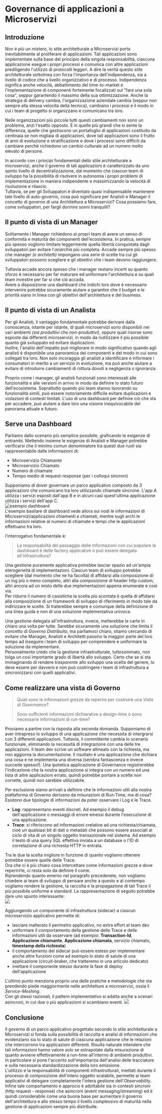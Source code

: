 ﻿# Governance di applicazioni a Microservizi
## Introduzione
Non é più un mistero, lo stile architetturale a Microservizi porta inevitabilmente al proliferare di applicazioni.
Tali applicazioni sono implementate sulla base del principio della singola responsabilità, ciascuna applicazione esegue i propri processi e comunica con altre applicazioni prediligendo l'utilizzo di protocolli leggeri.
A dire la verità questo stile architetturale sottolinea con forza l'importanza dell'indipendenza, sia a livello di codice che a livello organizzativo e di processo.
Indipendenza significa anche velocità, abbattimento del time-to-market e l'implementazione di componenti fortemente focalizzati sul "fare una sola cosa", seppur garantendo il massimo della sua ottimizzazione.
Anche la strategia di delivery cambia, l'organizzazione aziendale cambia (seppur non sempre alla stessa velocità della tecnica), cambiano i processi e il modo in cui i team di progetto si organizzano e comunicano tra loro.  
  
Nelle organizzazioni più piccole tutti questi cambiamenti non sono un problema, anzi l'esatto opposto.
É in quelle più grandi che si sente la differenza, quelle che gestiscono un portafoglio di applicazioni costituito da centinaia se non migliaia di applicazioni, dove tali applicazioni sono il frutto di anni di evoluzione e stratificazione e dove i processi sono difficili da cambiare perché richiedono un cambio culturale ad un numero molto elevato di persone.  

In accordo con i principi fondamentali dello stile architetturale a microservizi, anche il governo di tali applicazioni è caratterizzato da uno spinto livello di decentralizzazione, dal momento che ciascun team di sviluppo ha la possibilità di risolvere in autonomia i propri problemi di implementazione in maniera indipendente e massimizzando la velocità di risoluzione e rilascio.  
Tuttavia, se per gli Sviluppatori è diventato quasi indispensabile mantenere tale livello di auto-governo, cosa può significare per Analisti e Manager il concetto di governo di una Architettura a Microservizi? Cosa possiamo fare, come sviluppatori, per fargli dormire sonni tranquilli?  

## Il punto di vista di un Manager
Solitamente i Manager richiedono ai propri team di  avere un senso di conformità e maturità dei componenti dell'ecosistema. In pratica, sempre più spesso vogliono limitare leggermente quella libertà conquistata dagli sviluppatori per evitare l'*anarchia* più completa. Accade sempre più spesso che manager *(e architetti)* impongano una serie di scelte tra cui gli sviluppatori possono scegliere e gli obiettivi che i team devono raggiungere. 
  
Tuttavia accade ancora spesso che i manager restano incerti su quanto sforzo è necessario per far maturare ed uniformare l'architettura e su quali team investire per far si che ciò accada.  
Avere a disposizione una dashboard che indichi loro dove è necessario intervenire potrebbe sicuramente aiutare a garantire che il budget e le priorità siano in linea con gli obiettivi dell'architettura e del business.  

## Il punto di vista di un Analista
Per gli Analisti, il vantaggio fondamentale potrebbe derivare dalla conoscenza, istante per istante, di quali microservizi sono disponibili nei vari ambienti *(sia produttivi che non-produttivi)*, oppure quali risorse sono esposte dai differenti microservizi, in modo da riutilizzare il più possibile quanto già sviluppato ed evitare duplicazioni.  
Inoltre, l'analisi dell'impatto può migliorare in modo significativo quando agli analisti è disponibile una panoramica dei componenti e del modo in cui sono collegati tra loro. Non solo incoraggia gli analisti a identificare e informare i consumatori in merito a un servizio in evoluzione, ma può anche aiutare a evitare di introdurre cambiamenti di rottura dovuti a negligenza o ignoranza.  
  
Proprio come i manager, gli analisti funzionali sono interessati alle funzionalità e alle versioni in arrivo in modo da definire lo stato futuro dell'ecosistema. Soprattutto quando più team stanno lavorando su funzionalità simili, può essere notoriamente difficile evitare duplicazioni e violazioni di contesti limitati. L'uso di una dashboard per definire ciò che sta per accadere, può aiutare a dare loro una visione inequivocabile del panorama attuale e futuro.  

## Serve una Dashboard
Partiamo dallo scenario più semplice possibile, graficando le esigenze di entrambi. 
Mettendo insieme le esigenze di Analisti e Manager potrebbe verificarsi che il minimo comun denominatore tra questi due ruoli sia rappresentabile dalle informazioni di:
- Microservizio Chiamante
- Microservizio Chiamato
- Numero di chiamate
- Tempo medio di request-response (per i colloqui sincroni)  
 
Supponiamo di dover governare un parco applicativo composto da 3 applicazioni che comunicano tra loro utilizzando chiamate sincrone. L'app A utilizza i servizi esposti dall'app B e in alcuni casi quest'ultima applicazione utilizza i servizi dell'app C.  
![esempio dashboard](/img/dashboard_example_sync.PNG)  
L'esempio basilare di dashboard vede allora sui nodi le informazioni di Microservizi/applicazioni chiamenti e chiamati, mentre sugli archi le informazioni relative al numero di chiamate e tempi che le applicazioni effettuano tra loro.  
  
l'interrogativo fondamentale è:
> La responsabilità del passaggio delle informazioni con cui popolare la dashboard è delle factory applicative o può essere delegata all'infrastruttura?
  
Una gestione puramente applicativa potrebbe lasciar spazio ad un'ampia eterogeneità di implementazioni. Ciascun team di sviluppo potrebbe scegliere (dal momento che ne ha facoltà) di affidarsi alla composizione di un log più o meno completo, altri alla composizione di header http custom, altri ancora ad un misto delle due implementazioni appena enumerate e così via.  
Per ridurre il numero di casistiche la scelta più scontata è quella di affidarsi alla composizione di un framework di sviluppo di riferimento in modo tale da indirizzare le scelte.
Si traterebbe sempre e comunque della definizione di una linea guida e non di una soluzione implementativa univoca.  
  
Una gestione delegata all'infrastruttura, invece, metterebbe le carte in chiaro una volta per tutte. Sarebbe sicuramente una soluzione che limita il concetto di *Governo Distribuito*, ma parliamoci chiaro, stiamo cercando di evitare che Manager, Analisti e Architetti passino la maggior parte del loro tempo ad inseguire i team di sviluppo per comprendere e uniformare la soluzione da implementare.  
Personalmente credo che la gestione infrastrutturale, tuttosommato, non tolga un così importante grado di libertà allo sviluppo. Certo che se si sta immaginando di rendere *trasparente* allo sviluppo una scelta del genere, lo deve essere per davvero e non può costringere i team di infrastruttura a sincronizzarsi con quelli applicativi.  
  
## Come realizzare una vista di Governo
> Quali sono le informazioni grezze da reperire per costruire una *Vista di Governance*?
>
> Sono sufficienti informazioni dichiarative a design-time o sono necessarie informazioni di run-time?  

Proviamo a partire con la risposta alla seconda domanda. Supponiamo di aver intrapreso lo sviluppo di una applicazione che necessita di intergrarsi con 3 differenti applicazioni.
Tuttavia, il committente cambia lo scenario funzionale, eliminando la necessità di integrazione con una delle tre applicazioni. Il team dev scrive un software allineato con la richiesta, ma non aggiorna la documentazione. 
Il risultato è una applicazione che dichiara una cosa e ne implementa una diversa (sembra fantascenza e invece succede spesso!).
Una ipotetica applicazione di Governance registrerebbe l'indicazione che la nostra applicazione si integra con un numero ed una lista di altre applicazioni errato, quindi potrebbe portare a scelte non corrette, quindi non sarebbe utilizzabile.  
  
Per esclusione siamo arrivati a definire che le informazioni utili alla nostra piattaforma di Governo derivano da misurazioni di Run-Time, ma di cosa?
Esistono due tipologie di informazioni da poter osservare i Log e le Trace.  
  
- **Log**: rappresentano eventi discreti. Ad esempio il debug dell'applicazione o messaggi di errore emessi durante l'esecuzione di una applicazione.
- **Trace**: si riferiscono ad informazioni crelative ad una richiesta/chiamata, cioè un qualsiasi bit di dati o metadati che possono essere associati al ciclo di vita di un singolo oggetto transazionale nel sistema. Ad esempio il testo di una query SQL effettiva inviata a un database o l'ID di correlazione di una richiesta HTTP in entrata.  

Tra le due la scelta migliore in funzione di quanto vogliamo ottenere potrebbe essere quelle delle Trace.  
Ora che ci è più chiaro cosa intercettare come informazioni grezze e dove reperirirle, ci resta solo da definire il come.  
Riprendendo quanto emerso nel paragrafo precedenete, non vogliamo chiedere ai team di sviluppo di pensare anche a questo e al contempo vogliamo rendere la gestione, la raccolta e la propagazione di tali Trace il più possibile uniforme e standard.
La rappresentazione di seguito potrebbe dare uno spunto interessante:  
![](/img/infra_sidecar.PNG)  
  
Aggiungendo un componente di infrastruttura (sidecar) a ciascun microservizio applicativo permette di:
- lasciare inalterato il perimetro applicativo, no extra effort al team dev
- uniformare il comportamento della gestione delle Trace e delle informazioni utili da osservare (ad esempio: **Transaction-Id**, **Applicazione chiamante**, **Applicazione chiamata**, servizio chiamato, **timestamp della richiesta**)
- il comportamento del sidecar può essere esteso per implementare anche altre funzioni come ad esempio lo stato di salute di una applicazione (circuit-braker, che tratteremo in una articolo dedicato)
- iniettare il componente stesso durante la fase di deploy dell'applicazione
  
L'ultimo punto menziona proprio una delle pratiche e metodologie che sta prendendo piede maggiormente nelle architetture a microservizi, ossia il *Service-Meshing*.  
Con gli stessi razionali, il pattern implementativo si adatta anche a scenari asincroni, in cui due o più applicazioni si scambiano eventi.
![](/img/sidecar_async.PNG) 

## Conclusione
Il governo di un parco applicativo progettato secondo lo stile architetturale a Microservizi si fonda sulla possibilità di raccolta e analisi di informazioni che evidenziano sia lo stato di salute di ciascuna applicazione che le relazioni che intercorrono tra applicazioni differenti. Risulta naturale intendere che tali informazioni hanno valore solo se estrapolate dalla misurazione di quanto avviene effettivamente a run-time all'interno di ambienti produttivi. In particolare si pone l'accento sull'importanza dell'analisi delle tracciature e sulla necessaria standardizzazione della loro emissione.  
L'utilizzo e la responsabilità di componenti infrastrutturali, iniettati durante il processo di composizione dell'intero oggetto scalabile, permette ai team applicativi di delegare completamente l'intera gestione dell'*Observability*.
Infine tale comportamento e approcio è adottabile sia in contesti sincroni (http request - response) che asincroni (event messaging/streaming) ed è quindi considerabile come una buona base per aumentare il governo dell'architettura e allo stesso tempo il livello complessivo di maturità nella gestione di applicazioni sempre più distribuite. 

